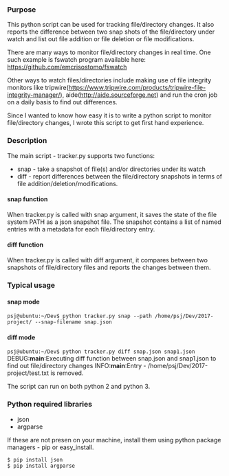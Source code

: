 ### Purpose
This python script can be used for tracking file/directory changes. It also reports the difference between two snap shots of the file/directory under watch and list out file addition or file deletion or file modifications.

There are many ways to monitor file/directory changes in real time. One such example is fswatch program available here:
https://github.com/emcrisostomo/fswatch

Other ways to watch files/directories include making use of file integrity monitors like tripwire(https://www.tripwire.com/products/tripwire-file-integrity-manager/), aide(http://aide.sourceforge.net) and run the cron job on a daily basis to find out differences.

Since I wanted to know how easy it is to write a python script to monitor file/directory changes, I wrote this script to get first hand experience.

 
### Description 

The main script - tracker.py supports two functions:
* snap  - take a snapshot of file(s) and/or directories under its watch
* diff - report differences between the file/directory snapshots in terms of file addition/deletion/modifications.

#### snap function
When tracker.py is called with snap argument, it saves the state of the file system PATH as a json snapshot file. The snapshot contains a list of named entries with a metadata for each file/directory entry.

#### diff function
When tracker.py is called with diff argument, it compares between two snapshots of file/directory files and reports the changes between them.

### Typical usage
#### snap mode
```psj@ubuntu:~/Dev$ python tracker.py snap --path /home/psj/Dev/2017-project/ --snap-filename snap.json```

#### diff mode
```psj@ubuntu:~/Dev$ python tracker.py diff snap.json snap1.json```
DEBUG:__main__:Executing diff function between snap.json and snap1.json to find out file/directory changes
INFO:__main__:Entry - /home/psj/Dev/2017-project/test.txt is removed.

The script can run on both python 2 and python 3.
### Python required libraries
* json
* argparse

If these are not presen on your machine, install them using python package managers - pip or easy_install.
``` 
$ pip install json
$ pip install argparse
```


